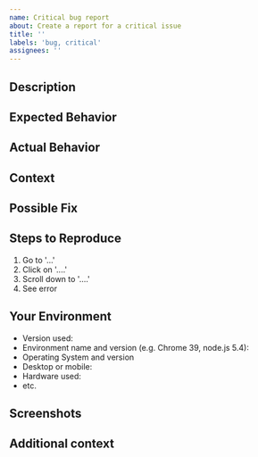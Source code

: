 ```yaml
---
name: Critical bug report
about: Create a report for a critical issue
title: ''
labels: 'bug, critical'
assignees: ''
---
```


<!-- Please provide a general summary of the issue in the title above -->

## Description

<!-- Please provide a more detailed introduction to the issue itself, and why you consider it to be a bug -->

## Expected Behavior

<!-- Please provide, what should happen -->

## Actual Behavior

<!-- Please provide, what happens instead -->

## Context

<!-- How has this bug affected you? What were you trying to accomplish? -->

## Possible Fix

<!-- Not obligatory, but suggest a fix or reason for the bug -->

## Steps to Reproduce

<!-- Please provide a link to a live example, or an unambiguous set of steps to reproduce this bug. Include code to reproduce, if relevant -->

1. Go to '...'
2. Click on '....'
3. Scroll down to '....'
4. See error

## Your Environment

<!-- Please include as many relevant details about the environment you experienced the bug in -->

- Version used:
- Environment name and version (e.g. Chrome 39, node.js 5.4):
- Operating System and version
- Desktop or mobile:
- Hardware used:
- etc.

## Screenshots

<!-- If applicable, please add screenshots to help explain your problem. -->

## Additional context

<!-- Please add any other context about the problem here. -->
